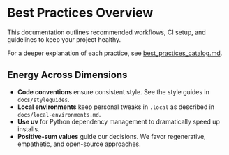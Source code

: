 # Best Practices Overview

This documentation outlines recommended workflows, CI setup, and guidelines to keep your project healthy.

For a deeper explanation of each practice, see [best_practices_catalog.md](best_practices_catalog.md).

## Energy Across Dimensions

- **Code conventions** ensure consistent style. See the style guides in `docs/styleguides`.
- **Local environments** keep personal tweaks in `.local` as described in `docs/local-environments.md`.
- **Use uv** for Python dependency management to dramatically speed up installs.
- **Positive-sum values** guide our decisions. We favor regenerative, empathetic, and open-source approaches.
